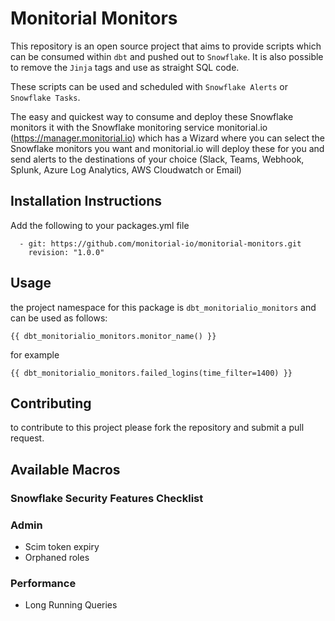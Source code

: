 # Monitorial Monitors

This repository is an open source project that aims to provide scripts which can be consumed within `dbt` and pushed out to `Snowflake`.  It is also possible to remove the `Jinja` tags and use as straight SQL code.
 
These scripts can be used and scheduled with `Snowflake Alerts` or `Snowflake Tasks`.

The easy and quickest way to consume and deploy these Snowflake monitors it with the Snowflake monitoring service monitorial.io (https://manager.monitorial.io) which has a Wizard where you can select the Snowflake monitors you want and monitorial.io will deploy these for you and send alerts to the destinations of your choice (Slack, Teams, Webhook, Splunk, Azure Log Analytics, AWS Cloudwatch or Email)


## Installation Instructions
Add the following to your packages.yml file
```
  - git: https://github.com/monitorial-io/monitorial-monitors.git
    revision: "1.0.0"
```

## Usage
the project namespace for this package is `dbt_monitorialio_monitors` and can be used as follows:

```
{{ dbt_monitorialio_monitors.monitor_name() }}
```
for example
```
{{ dbt_monitorialio_monitors.failed_logins(time_filter=1400) }}
```

## Contributing
to contribute to this project please fork the repository and submit a pull request.

## Available Macros

### Snowflake Security Features Checklist


### Admin
* Scim token expiry
* Orphaned roles

### Performance
* Long Running Queries

